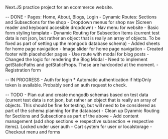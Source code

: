 Next.JS practice project for an ecommerce website.


-- DONE
    - Pages: Home, About, Blogs, Login
    - Dynamic Routes: Sections and Subsections for the shop
    - Dropdown menus for shop nav (Screen reader and keyboard accesible dropdown)
    - Nav menu for website
    - Basic form styling template
    - Dynamic Routing for Subsection Items (current test data is not json, but rather an object that is really an array of objects. To be fixed as part of setting up the mongodb database schema)
    - Added sheets for home page navigation
    - Image slider for home page navigation
    - Created footer with placeholder pages
    - Use route with modal for blog posts
    - Changed the logic for rendering the Blog Modal
    - Need to implement getStaticPaths and getStaticProps. These are hardcoded at the moment.
    - Registration form

-- IN PROGRESS
    - Auth for login
        * Automatic authentication if httpOnly token is available. Probably send an auth request to check.

-- TODO
    - Plan out and create mongodb schemas based on test data (current test data is not json, but rather an object that is really an array of objects. This should be fine for testing, but will need to be considered as part of the schema planning for the database)
    - Clean up Dyanmic Routing for Sections and Subsections as part of the above
    - Add content management (add shop sections => respective subsection => respective items). Locked under user auth
    - Cart system for user or localstorage
    - Checkout menu and forms
